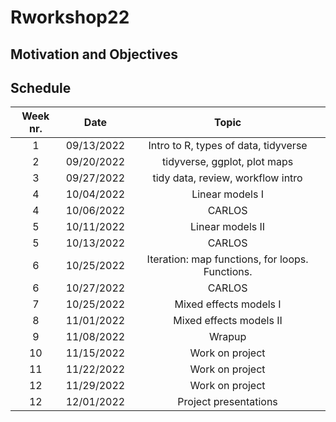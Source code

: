 # Rworkshop22  

## Motivation and Objectives  


## Schedule  

| Week nr. | Date  | Topic  |
| :-----: | :-: | :-: |
| 1 | 09/13/2022 | Intro to R, types of data, tidyverse |
| 2 | 09/20/2022 | tidyverse, ggplot, plot maps |
| 3 | 09/27/2022 | tidy data, review, workflow intro |
| 4 | 10/04/2022 | Linear models I |
| 4 | 10/06/2022 | CARLOS |
| 5 | 10/11/2022 | Linear models II |
| 5 | 10/13/2022 | CARLOS |
| 6 | 10/25/2022 | Iteration: map functions, for loops. Functions. |
| 6 | 10/27/2022 | CARLOS |
| 7 | 10/25/2022 | Mixed effects models I |
| 8 | 11/01/2022 | Mixed effects models II |
| 9 | 11/08/2022 | Wrapup |
| 10 | 11/15/2022 | Work on project |
| 11 | 11/22/2022 | Work on project |
| 12 | 11/29/2022 | Work on project |
| 12 | 12/01/2022 | Project presentations |
